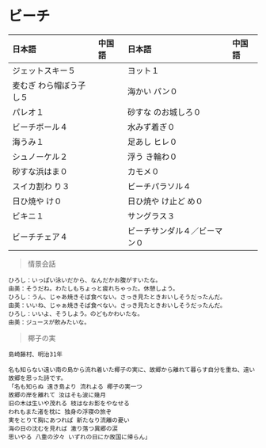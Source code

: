 
# ビーチ

|日本語                            | 中国語 | 日本語                                | 中国語 |
| :-------------------------------- | :----- | :------------------------------------ | :----- |
| <ruby>ジェットスキー５</ruby>           |        | <ruby>ヨット１</ruby>                   |        |
| <ruby>麦むぎ わら帽ぼう子し５</ruby>           |        | <ruby>海かい パン０</ruby>                   |        |
| <ruby>パレオ１</ruby>           |        | <ruby>砂すな のお城しろ０</ruby>                   |        |
| <ruby>ビーチボール４</ruby>           |        | <ruby>水みず着ぎ０</ruby>                   |        |
| <ruby>海うみ１</ruby>           |        | <ruby>足あし ヒレ０</ruby>                   |        |
| <ruby>シュノーケル２</ruby>           |        | <ruby>浮う き輪わ０</ruby>                   |        |
| <ruby>砂すな浜はま０</ruby>           |        | <ruby>カモメ０</ruby>                   |        |
| <ruby>スイカ割わ り３</ruby>           |        | <ruby>ビーチパラソル４</ruby>                   |        |
| <ruby>日ひ焼や け０</ruby>           |        | <ruby>日ひ焼や け止ど め０</ruby>                   |        |
| <ruby>ビキニ１</ruby>           |        | <ruby>サングラス３</ruby>                   |        |
| <ruby>ビーチチェア４</ruby>           |        | <ruby>ビーチサンダル４／ビーマン０</ruby>                   |        |

> 情景会話

```text
ひろし：いっぱい泳いだから、なんだかお腹がすいたな。
由美：そうだね。わたしもちょっと疲れちゃった。休憩しよう。
ひろし：うん、じゃあ焼きそば食べない。さっき見たときおいしそうだったんだ。
由美：いいね、じゃぁ焼きそば食べない。さっき見たときおいしそうだったんだ。
ひろし：いいよ、そうしよう。のどもかわいたな。
由美：ジュースが飲みたいな。
```

> 椰子の実

```text
島崎藤村、明治31年

名も知らない遠い南の島から流れ着いた椰子の実に、故郷から離れて暮らす自分を重ね、遠い故郷を思った詩です。
「名も知らぬ 遠き島より 流れよる 椰子の実一つ
故郷の岸を離れて 汝はそも波に幾月
旧の木は生いや茂れる 枝はなお影をやなせる
われもまた渚を枕に 独身の浮寝の旅ぞ
実をとりて胸にあつれば 新たなり流離の憂い
海の日の沈むを見れば 激り落つ異郷の涙
思いやる 八重の汐々 いずれの日にか故国に帰らん」
```
